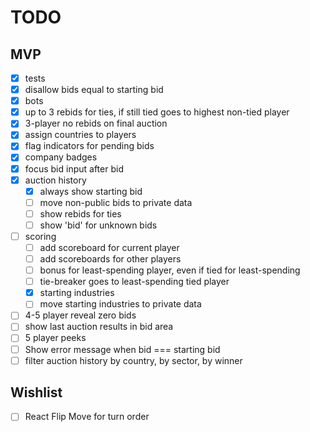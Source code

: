 # TODO

## MVP

- [x] tests
- [x] disallow bids equal to starting bid
- [x] bots
- [x] up to 3 rebids for ties, if still tied goes to highest non-tied player
- [x] 3-player no rebids on final auction
- [x] assign countries to players
- [x] flag indicators for pending bids
- [x] company badges
- [x] focus bid input after bid
- [x] auction history
  - [x] always show starting bid
  - [ ] move non-public bids to private data
  - [ ] show rebids for ties
  - [ ] show 'bid' for unknown bids
- [ ] scoring
  - [ ] add scoreboard for current player
  - [ ] add scoreboards for other players
  - [ ] bonus for least-spending player, even if tied for least-spending
  - [ ] tie-breaker goes to least-spending tied player
  - [x] starting industries
  - [ ] move starting industries to private data
- [ ] 4-5 player reveal zero bids
- [ ] show last auction results in bid area
- [ ] 5 player peeks
- [ ] Show error message when bid === starting bid
- [ ] filter auction history by country, by sector, by winner

## Wishlist

- [ ] React Flip Move for turn order
